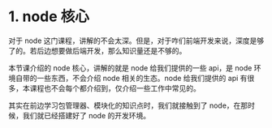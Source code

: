 # 1. node 核心

对于 node 这门课程，讲解的不会太深。但是，对于咋们前端开发来说，深度是够了的。若后边想要做后端开发，那么知识量还是不够的。

本节课介绍的 node 核心，讲解的就是 node 给我们提供的一些 api，是 node 环境自带的一些东西，不会介绍 node 相关的生态。node 给我们提供的 api 有很多，本课程也不会每个都介绍到，仅介绍一些工作中常见的。

其实在前边学习包管理器、模块化的知识点时，我们就接触到了 node，在那时候，我们就已经搭建好了 node 的开发环境。